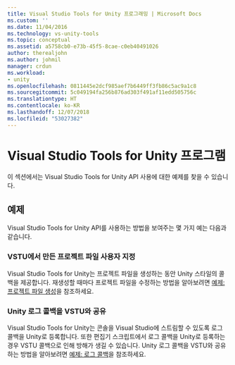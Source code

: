 ```yaml
---
title: Visual Studio Tools for Unity 프로그래밍 | Microsoft Docs
ms.custom: ''
ms.date: 11/04/2016
ms.technology: vs-unity-tools
ms.topic: conceptual
ms.assetid: a5758cb0-e73b-45f5-8cae-c0eb40491026
author: therealjohn
ms.author: johmil
manager: crdun
ms.workload:
- unity
ms.openlocfilehash: 0811445e2dcf985aef7b6449ff3fb86c5ac9a1c8
ms.sourcegitcommit: 5c049194fa256b876ad303f491af11edd505756c
ms.translationtype: HT
ms.contentlocale: ko-KR
ms.lasthandoff: 12/07/2018
ms.locfileid: "53027382"
---
```

# <a name="program-visual-studio-tools-for-unity"></a>Visual Studio Tools for Unity 프로그램
이 섹션에서는 Visual Studio Tools for Unity API 사용에 대한 예제를 찾을 수 있습니다.

## <a name="examples"></a>예제
 Visual Studio Tools for Unity API를 사용하는 방법을 보여주는 몇 가지 예는 다음과 같습니다.

### <a name="customize-project-files-created-by-vstu"></a>VSTU에서 만든 프로젝트 파일 사용자 지정
 Visual Studio Tools for Unity는 프로젝트 파일을 생성하는 동안 Unity 스타일의 콜백을 제공합니다. 재생성할 때마다 프로젝트 파일을 수정하는 방법을 알아보려면 [예제: 프로젝트 파일 생성](../cross-platform/customize-project-files-created-by-vstu.md)을 참조하세요.

### <a name="share-the-unity-log-callback-with-vstu"></a>Unity 로그 콜백을 VSTU와 공유
 Visual Studio Tools for Unity는 콘솔을 Visual Studio에 스트림할 수 있도록 로그 콜백을 Unity로 등록합니다. 또한 편집기 스크립트에서 로그 콜백을 Unity로 등록하는 경우 VSTU 콜백으로 인해 방해가 생길 수 있습니다. Unity 로그 콜백을 VSTU와 공유하는 방법을 알아보려면 [예제: 로그 콜백](../cross-platform/share-the-unity-log-callback-with-vstu.md)을 참조하세요.
